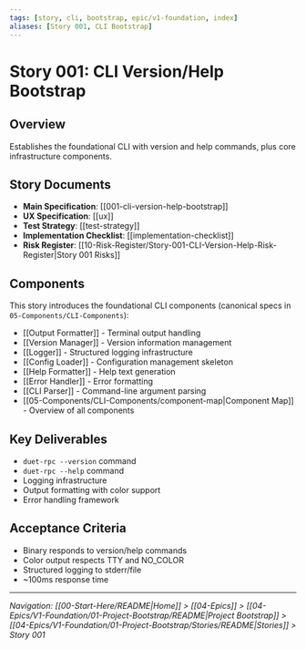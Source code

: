 ```yaml
---
tags: [story, cli, bootstrap, epic/v1-foundation, index]
aliases: [Story 001, CLI Bootstrap]
---
```


# Story 001: CLI Version/Help Bootstrap

## Overview
Establishes the foundational CLI with version and help commands, plus core infrastructure components.

## Story Documents
- **Main Specification**: [[001-cli-version-help-bootstrap]]
- **UX Specification**: [[ux]]
- **Test Strategy**: [[test-strategy]]
- **Implementation Checklist**: [[implementation-checklist]]
- **Risk Register**: [[10-Risk-Register/Story-001-CLI-Version-Help-Risk-Register|Story 001 Risks]]

## Components
This story introduces the foundational CLI components (canonical specs in `05-Components/CLI-Components`):

- [[Output Formatter]] - Terminal output handling
- [[Version Manager]] - Version information management
- [[Logger]] - Structured logging infrastructure
- [[Config Loader]] - Configuration management skeleton
- [[Help Formatter]] - Help text generation
- [[Error Handler]] - Error formatting
- [[CLI Parser]] - Command-line argument parsing
- [[05-Components/CLI-Components/component-map|Component Map]] - Overview of all components

## Key Deliverables
- `duet-rpc --version` command
- `duet-rpc --help` command
- Logging infrastructure
- Output formatting with color support
- Error handling framework

## Acceptance Criteria
- Binary responds to version/help commands
- Color output respects TTY and NO_COLOR
- Structured logging to stderr/file
- ~100ms response time

---
*Navigation: [[00-Start-Here/README|Home]] > [[04-Epics]] > [[04-Epics/V1-Foundation/01-Project-Bootstrap/README|Project Bootstrap]] > [[04-Epics/V1-Foundation/01-Project-Bootstrap/Stories/README|Stories]] > Story 001*
